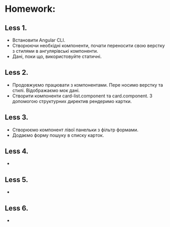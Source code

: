 # Homework:
## Less 1.
- Встановити Angular CLI.
- Створюючи необхідні компоненти, почати переносити свою верстку з стилями в ангулярівські компоненти.
- Дані, поки що, використовуйте статичні.

## Less 2.
- Продовжуємо працювати з компонентами. Пере носимо верстку та стилі. Відображаємо мок дані.
- Створити компоненти card-list.component та card.component. З допомогою структурних директив рендеримо картки.

## Less 3.
- Створюємо компонент лівої панельки з фільтр формами.
- Додаємо форму пошуку в списку карток.

## Less 4.
- 

## Less 5.
- 

## Less 6.
- 

